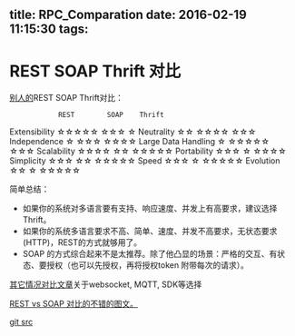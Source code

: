 title: RPC_Comparation
date: 2016-02-19 11:15:30
tags:
---
# REST SOAP Thrift 对比

[别人的][1]REST SOAP Thrift对比：

                REST        SOAP    Thrift
Extensibility   ☆☆☆☆☆     ☆☆☆      ☆
Neutrality      ☆☆       ☆☆☆☆     ☆☆☆
Independence    ☆        ☆☆☆      ☆☆☆☆
Large Data Handling      ☆        ☆☆☆☆☆   ☆☆☆
Scalability     ☆☆☆☆     ☆☆       ☆☆☆☆☆
Portability     ☆☆☆      ☆        ☆☆☆☆
Simplicity      ☆☆☆      ☆☆       ☆☆☆☆☆
Speed   ☆☆☆     ☆        ☆☆☆☆☆ 
Evolution       ☆☆       ☆        ☆☆☆☆☆


简单总结：

  - 如果你的系统对多语言要有支持、响应速度、并发上有高要求，建议选择Thrift。
  - 如果你的系统多语言要求不高、简单、速度、并发不高要求，无状态要求(HTTP)，REST的方式就够用了。
  - SOAP 的方式综合起来不是太推荐。除了他凸显的场景：严格的交互、有状态、要授权（也可以先授权，再将授权token 附带每次的请求）。

[其它情况对比文章][2]关于websocket, MQTT, SDK等选择


[REST vs SOAP 对比的不错的图文。][3]

[git src][4]


  [1]: http://nordicapis.com/microservice-showdown-rest-vs-soap-vs-apache-thrift-and-why-it-matters/
  [2]: http://www.programmableweb.com/news/rest-losing-its-flair-rest-api-alternatives/analysis/2013/12/19
  [3]: http://nordicapis.com/rest-vs-soap-nordic-apis-infographic-comparison/
  [4]: https://github.com/no7dw/thrift-demo
